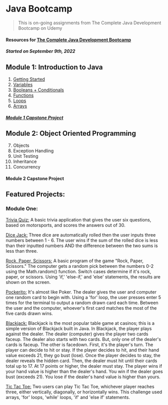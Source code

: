# Java Bootcamp 
> This is on-going assignments from The Complete Java Development Bootcamp on Udemy
#### Resources for [The Complete Java Development Bootcamp](https://www.udemy.com/course/the-complete-java-development-bootcamp/?referralCode=F009B320F76ADA844248)
##### Started on September 9th, 2022

## **Module 1: Introduction to Java**
1. [Getting Started](https://github.com/whiteheadbria/java-bootcamp/tree/main/Module%201%20-%20Introduction%20to%20Java/1.%20Getting%20Started)
2. [Variables](https://github.com/whiteheadbria/java-bootcamp/tree/main/Module%201%20-%20Introduction%20to%20Java/2.%20Variables)
3. [Booleans + Conditionals](https://github.com/whiteheadbria/java-bootcamp/tree/main/Module%201%20-%20Introduction%20to%20Java/3.%20Booleans%20and%20Conditionals)
4. [Functions](https://github.com/whiteheadbria/java-bootcamp/tree/main/Module%201%20-%20Introduction%20to%20Java/4.%20Functions)
5. [Loops](https://github.com/whiteheadbria/java-bootcamp/tree/main/Module%201%20-%20Introduction%20to%20Java/5.%20Loops)
6. [Arrays](https://github.com/whiteheadbria/java-bootcamp/tree/main/Module%201%20-%20Introduction%20to%20Java/6.%20Arrays)
##### [Module 1 Capstone Project](https://github.com/whiteheadbria/java-bootcamp/tree/main/Module%201%20-%20Introduction%20to%20Java/Capstone%20Project/hangman) 

## **Module 2: Object Oriented Programming**
7. Objects
8. Exception Handling
9. Unit Testing
10. Inheritance
11. Concurrency
#### Module 2 Capstone Project


 ## Featured Projects:

### Module One: 

[Trivia Quiz:](https://github.com/whiteheadbria/java-bootcamp/blob/main/Module%201%20-%20Introduction%20to%20Java/3.%20Booleans%20and%20Conditionals/Challenge%203/Quiz.java) A basic trivia application that gives the user six questions, based on motorsports, and scores the answers out of 30. 

[Dice Jack:](https://github.com/whiteheadbria/java-bootcamp/blob/main/Module%201%20-%20Introduction%20to%20Java/4.%20Functions/Section%204/DiceJack.java) Three dice are automatically rolled then the user inputs three numbers between 1 - 6. The user wins if the sum of the rolled dice is less than their inputted numbers AND the difference between the two sums is less than three. 

[Rock, Paper, Scissors:](https://github.com/whiteheadbria/java-bootcamp/blob/main/Module%201%20-%20Introduction%20to%20Java/4.%20Functions/Challenge%204/RockPaperScissors.java) A basic program of the game "Rock, Paper, Scissors." The computer gets a random pick between the numbers 0-2 using the Math.random() function. Switch cases determine if it's rock, paper, or scissors. Using 'if,' 'else-if,' and 'else' statements, the results are shown on the screen. 

[Pockerito:](https://github.com/whiteheadbria/java-bootcamp/tree/main/Module%201%20-%20Introduction%20to%20Java/5.%20Loops/Pokerito) It's almost like Poker. The dealer gives the user and computer one random card to begin with. Using a 'for' loop, the user presses enter 5 times for the terminal to output a random drawn card each time. Between the user and the computer, whoever's first card matches the most of the five cards drawn wins. 

[Blackjack:](https://github.com/whiteheadbria/java-bootcamp/tree/main/Module%201%20-%20Introduction%20to%20Java/5.%20Loops/Challenge) Blackjack is the most popular table game at casinos; this is a simple version of Blackjack built in Java. In Blackjack, the player plays against the dealer. The dealer (computer) gives the player two cards faceup. The dealer also starts with two cards. But, only one of the dealer's cards is faceup. The other is facedown. First, it's the player's turn. The player can decide to hit or stay. 
If the player decides to hit, and their hand value exceeds 21, they go bust (lose). Once the player decides to stay, the dealer reveals the hidden card. Then, the dealer must hit until their cards total up to 17. At 17 points or higher, the dealer must stay. The player wins if your hand value is higher than the dealer's hand. You win if the dealer goes bust (exceeds 21). You lose if the dealer's hand value is higher than yours.

[Tic Tac Toe:](https://github.com/whiteheadbria/java-bootcamp/tree/main/Module%201%20-%20Introduction%20to%20Java/6.%20Arrays/Challenge%206) Two users can play Tic Tac Toe, whichever player reaches three, either vertically, diagonally, or horizontally wins. This challenge used arrays, 'for' loops, 'while' loops, 'if' and 'else if' statements.

